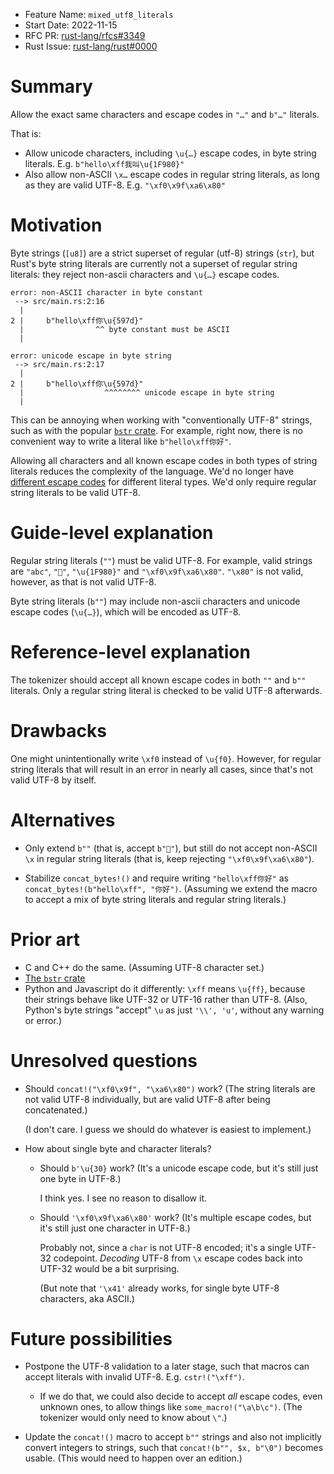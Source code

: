- Feature Name: `mixed_utf8_literals`
- Start Date: 2022-11-15
- RFC PR: [rust-lang/rfcs#3349](https://github.com/rust-lang/rfcs/pull/3349)
- Rust Issue: [rust-lang/rust#0000](https://github.com/rust-lang/rust/issues/0000)

# Summary
[summary]: #summary

Allow the exact same characters and escape codes in `"…"` and `b"…"` literals.

That is:

- Allow unicode characters, including `\u{…}` escape codes, in byte string literals. E.g. `b"hello\xff我叫\u{1F980}"`
- Also allow non-ASCII `\x…` escape codes in regular string literals, as long as they are valid UTF-8. E.g. `"\xf0\x9f\xa6\x80"`

# Motivation
[motivation]: #motivation

Byte strings (`[u8]`) are a strict superset of regular (utf-8) strings (`str`),
but Rust's byte string literals are currently not a superset of regular string literals:
they reject non-ascii characters and `\u{…}` escape codes.

```
error: non-ASCII character in byte constant
 --> src/main.rs:2:16
  |
2 |     b"hello\xff你\u{597d}"
  |                ^^ byte constant must be ASCII
  |

error: unicode escape in byte string
 --> src/main.rs:2:17
  |
2 |     b"hello\xff你\u{597d}"
  |                  ^^^^^^^^ unicode escape in byte string
  |
```

This can be annoying when working with "conventionally UTF-8" strings, such as with the popular [`bstr` crate](https://docs.rs/bstr/latest/bstr/).
For example, right now, there is no convenient way to write a literal like `b"hello\xff你好"`.

Allowing all characters and all known escape codes in both types of string literals reduces the complexity of the language.
We'd no longer have [different escape codes](https://doc.rust-lang.org/reference/tokens.html#characters-and-strings)
for different literal types. We'd only require regular string literals to be valid UTF-8.

# Guide-level explanation
[guide-level-explanation]: #guide-level-explanation

Regular string literals (`""`) must be valid UTF-8.
For example, valid strings are `"abc"`, `"🦀"`, `"\u{1F980}"` and `"\xf0\x9f\xa6\x80"`.
`"\x80"` is not valid, however, as that is not valid UTF-8.

Byte string literals (`b""`) may include non-ascii characters and unicode escape codes (`\u{…}`), which will be encoded as UTF-8.

# Reference-level explanation
[reference-level-explanation]: #reference-level-explanation

The tokenizer should accept all known escape codes in both `""` and `b""` literals.
Only a regular string literal is checked to be valid UTF-8 afterwards.

# Drawbacks
[drawbacks]: #drawbacks

One might unintentionally write `\xf0` instead of `\u{f0}`.
However, for regular string literals that will result in an error in nearly all cases, since that's not valid UTF-8 by itself.

# Alternatives
[alternatives]: #alternatives

- Only extend `b""` (that is, accept `b"🦀"`), but still do not accept non-ASCII `\x` in regular string literals (that is, keep rejecting `"\xf0\x9f\xa6\x80"`).

- Stabilize `concat_bytes!()` and require writing `"hello\xff你好"` as `concat_bytes!(b"hello\xff", "你好")`.
  (Assuming we extend the macro to accept a mix of byte string literals and regular string literals.)

# Prior art
[prior-art]: #prior-art

- C and C++ do the same. (Assuming UTF-8 character set.)
- [The `bstr` crate](https://docs.rs/bstr/latest/bstr/)
- Python and Javascript do it differently: `\xff` means `\u{ff}`, because their strings behave like UTF-32 or UTF-16 rather than UTF-8.
  (Also, Python's byte strings "accept" `\u` as just `'\\', 'u'`, without any warning or error.)

# Unresolved questions
[unresolved-questions]: #unresolved-questions

- Should `concat!("\xf0\x9f", "\xa6\x80")` work? (The string literals are not valid UTF-8 individually, but are valid UTF-8 after being concatenated.)

  (I don't care. I guess we should do whatever is easiest to implement.)

- How about single byte and character literals?

  - Should `b'\u{30}` work? (It's a unicode escape code, but it's still just one byte in UTF-8.)

    I think yes. I see no reason to disallow it.

  - Should `'\xf0\x9f\xa6\x80'` work? (It's multiple escape codes, but it's still just one character in UTF-8.)

    Probably not, since a `char` is not UTF-8 encoded; it's a single UTF-32 codepoint.
    _Decoding_ UTF-8 from `\x` escape codes back into UTF-32 would be a bit surprising.

    (But note that `'\x41'` already works, for single byte UTF-8 characters, aka ASCII.)

# Future possibilities
[future-possibilities]: #future-possibilities

- Postpone the UTF-8 validation to a later stage, such that macros can accept literals with invalid UTF-8. E.g. `cstr!("\xff")`.

  - If we do that, we could also decide to accept _all_ escape codes, even unknown ones, to allow things like `some_macro!("\a\b\c")`.
    (The tokenizer would only need to know about `\"`.)

- Update the `concat!()` macro to accept `b""` strings and also not implicitly convert integers to strings, such that `concat!(b"", $x, b"\0")` becomes usable.
  (This would need to happen over an edition.)

